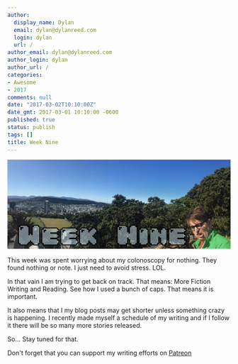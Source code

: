 ```yaml
---
author:
  display_name: Dylan
  email: dylan@dylanreed.com
  login: dylan
  url: /
author_email: dylan@dylanreed.com
author_login: dylan
author_url: /
categories:
- Awesome
- 2017
comments: null
date: "2017-03-02T10:10:00Z"
date_gmt: 2017-03-01 10:10:00 -0600
published: true
status: publish
tags: []
title: Week Nine
---
```

![Week Nine - Dylan looking insane at the end of a panoramic of Wellington NZ](https://raw.githubusercontent.com/dylanreed/dylan.blog/gh-pages/images/weekly-blog/Weekly-Blog-Post-Nine.jpg)

This week was spent worrying about my colonoscopy for nothing. They found nothing or note. I just need to avoid stress. LOL.

In that vain I am trying to get back on track. That means: More Fiction Writing and Reading. See how I used a bunch of caps. That means it is important. 

It also means that I my blog posts may get shorter unless something crazy is happening. I recently made myself a schedule of my writing and if I follow it there will be so many more stories released. 

So... Stay tuned for that.

Don't forget that you can support my writing efforts on [Patreon](https://www.patreon.com/dylanreed)
